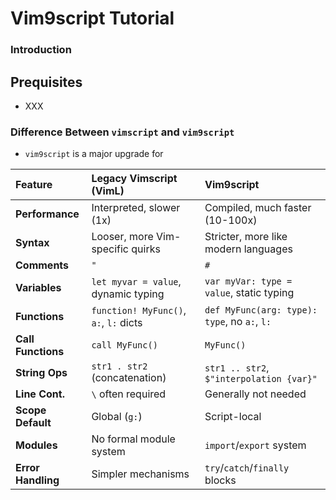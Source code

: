 # Vim9script Tutorial

### Introduction

## Prequisites

- XXX

### Difference Between `vimscript` and `vim9script`

- `vim9script` is a major upgrade for

| Feature           | Legacy Vimscript (VimL)                     | Vim9script                                  |
| :---------------- | :------------------------------------------ | :------------------------------------------ |
| **Performance** | Interpreted, slower (1x)                    | Compiled, much faster (10-100x)             |
| **Syntax** | Looser, more Vim-specific quirks            | Stricter, more like modern languages        |
| **Comments** | `"`                                         | `#`                                         |
| **Variables** | `let myvar = value`, dynamic typing         | `var myVar: type = value`, static typing    |
| **Functions** | `function! MyFunc()`, `a:`, `l:` dicts      | `def MyFunc(arg: type): type`, no `a:`, `l:` |
| **Call Functions**| `call MyFunc()`                             | `MyFunc()`                                  |
| **String Ops** | `str1 . str2` (concatenation)               | `str1 .. str2`, `$"interpolation {var}"`    |
| **Line Cont.** | `\` often required                          | Generally not needed                        |
| **Scope Default** | Global (`g:`)                               | Script-local                                |
| **Modules** | No formal module system                     | `import`/`export` system                    |
| **Error Handling**| Simpler mechanisms                          | `try`/`catch`/`finally` blocks              |
